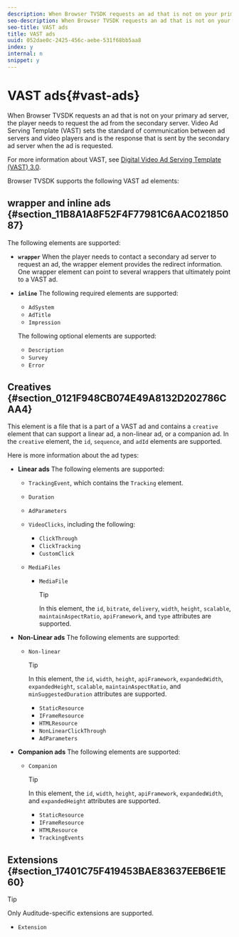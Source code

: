 ```yaml
---
description: When Browser TVSDK requests an ad that is not on your primary ad server, the player needs to request the ad from the secondary server. Video Ad Serving Template (VAST) sets the standard of communication between ad servers and video players and is the response that is sent by the secondary ad server when the ad is requested.
seo-description: When Browser TVSDK requests an ad that is not on your primary ad server, the player needs to request the ad from the secondary server. Video Ad Serving Template (VAST) sets the standard of communication between ad servers and video players and is the response that is sent by the secondary ad server when the ad is requested.
seo-title: VAST ads
title: VAST ads
uuid: 052dae0c-2425-456c-aebe-531f68bb5aa8
index: y
internal: n
snippet: y
---
```


# VAST ads{#vast-ads}

When Browser TVSDK requests an ad that is not on your primary ad server, the player needs to request the ad from the secondary server. Video Ad Serving Template (VAST) sets the standard of communication between ad servers and video players and is the response that is sent by the secondary ad server when the ad is requested.

For more information about VAST, see [Digital Video Ad Serving Template (VAST) 3.0](http://www.iab.com/wp-content/uploads/2015/06/VASTv3_0.pdf).

Browser TVSDK supports the following VAST ad elements:

## wrapper and inline ads {#section_11B8A1A8F52F4F77981C6AAC02185087}

The following elements are supported:

* **`wrapper`** When the player needs to contact a secondary ad server to request an ad, the wrapper element provides the redirect information. One wrapper element can point to several wrappers that ultimately point to a VAST ad. 

* **`inline`** The following required elements are supported:

    * `AdSystem` 
    * `AdTitle` 
    * `Impression`

  The following optional elements are supported:

    * `Description` 
    * `Survey` 
    * `Error`

## Creatives {#section_0121F948CB074E49A8132D202786CAA4}

This element is a file that is a part of a VAST ad and contains a `creative` element that can support a linear ad, a non-linear ad, or a companion ad. In the `creative` element, the `id`, `sequence`, and `adId` elements are supported.

Here is more information about the ad types:

* **Linear ads** The following elements are supported:

    * `TrackingEvent`, which contains the `Tracking` element. 
    
    * `Duration` 
    * `AdParameters` 
    * `VideoClicks`, including the following:

        * `ClickThrough` 
        * `ClickTracking` 
        * `CustomClick`

    * `MediaFiles`

        * `MediaFile`         
        
          >[!TIP]
          >
          >In this element, the `id`, `bitrate`, `delivery`, `width`, `height`, `scalable`, `maintainAspectRatio`, `apiFramework`, and `type` attributes are supported.

* **Non-Linear ads** The following elements are supported:

    * `Non-linear`     
    
      >[!TIP]
      >
      >In this element, the `id`, `width`, `height`, `apiFramework`, `expandedWidth`, `expandedHeight`, `scalable`, `maintainAspectRatio`, and `minSuggestedDuration` attributes are supported.

        * `StaticResource` 
        * `IFrameResource` 
        * `HTMLResource` 
        * `NonLinearClickThrough` 
        * `AdParameters`

* **Companion ads** The following elements are supported:

    * `Companion`     
    
      >[!TIP]
      >
      >In this element, the `id`, `width`, `height`, `apiFramework`, `expandedWidth`, and `expandedHeight` attributes are supported.

        * `StaticResource` 
        * `IFrameResource` 
        * `HTMLResource` 
        * `TrackingEvents`

## Extensions {#section_17401C75F419453BAE83637EEB6E1E60}

>[!TIP]
>
>Only Auditude-specific extensions are supported.

* `Extension`

